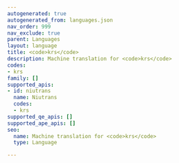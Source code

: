 ```yaml
---
autogenerated: true
autogenerated_from: languages.json
nav_order: 999
nav_exclude: true
parent: Languages
layout: language
title: <code>krs</code>
description: Machine translation for <code>krs</code>
codes:
- krs
family: []
supported_apis:
- id: niutrans
  name: Niutrans
  codes:
  - krs
supported_qe_apis: []
supported_ape_apis: []
seo:
  name: Machine translation for <code>krs</code>
  type: Language

---
```



